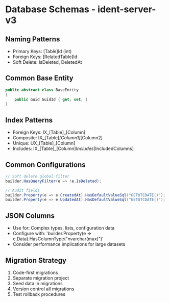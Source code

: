 ﻿# Database Schemas - ident-server-v3

## Naming Patterns
- Primary Keys: [Table]Id (int)
- Foreign Keys: [RelatedTable]Id
- Soft Delete: IsDeleted, DeletedAt

## Common Base Entity
```csharp
public abstract class BaseEntity
{
    public Guid GuidId { get; set; }
}
```

## Index Patterns
- Foreign Keys: IX_[Table]_[Column]
- Composite: IX_[Table]_[Column1]_[Column2]
- Unique: UX_[Table]_[Column]
- Includes: IX_[Table]_[Column]_Includes_[IncludedColumns]

## Common Configurations
```csharp
// Soft delete global filter
builder.HasQueryFilter(e => !e.IsDeleted);

// Audit fields
builder.Property(e => e.CreatedAt).HasDefaultValueSql("GETUTCDATE()");
builder.Property(e => e.UpdatedAt).HasDefaultValueSql("GETUTCDATE()");
```

## JSON Columns
- Use for: Complex types, lists, configuration data
- Configure with: 'builder.Property(e => e.Data).HasColumnType("nvarchar(max)")'
- Consider performance implications for large datasets

## Migration Strategy
1. Code-first migrations
2. Separate migration project
3. Seed data in migrations
4. Version control all migrations
5. Test rollback procedures
